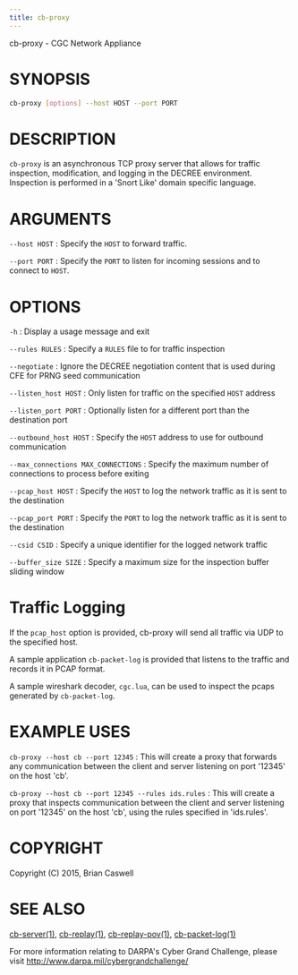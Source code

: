 ```yaml
---
title: cb-proxy
---
```


cb-proxy - CGC Network Appliance

# SYNOPSIS

~~~ sh
cb-proxy [options] --host HOST --port PORT
~~~

# DESCRIPTION

`cb-proxy` is an asynchronous TCP proxy server that allows for traffic inspection, modification, and logging in the DECREE environment.  Inspection is performed in a 'Snort Like' domain specific language.

# ARGUMENTS

`--host HOST`
:   Specify the `HOST` to forward traffic.

`--port PORT`
:   Specify the `PORT` to listen for incoming sessions and to connect to `HOST`.

# OPTIONS
 
`-h`
:   Display a usage message and exit

`--rules RULES`
:   Specify a `RULES` file to for traffic inspection

`--negotiate`
:   Ignore the DECREE negotiation content that is used during CFE for PRNG seed communication

`--listen_host HOST`
:   Only listen for traffic on the specified `HOST` address

`--listen_port PORT`
:   Optionally listen for a different port than the destination port

`--outbound_host HOST`
:   Specify the `HOST` address to use for outbound communication

`--max_connections MAX_CONNECTIONS`
:   Specify the maximum number of connections to process before exiting

`--pcap_host HOST`
:   Specify the `HOST` to log the network traffic as it is sent to the destination

`--pcap_port PORT`
:   Specify the `PORT` to log the network traffic as it is sent to the destination

`--csid CSID`
:   Specify a unique identifier for the logged network traffic

`--buffer_size SIZE`
:   Specify a maximum size for the inspection buffer sliding window 

# Traffic Logging

If the `pcap_host` option is provided, cb-proxy will send all traffic via UDP to the specified host.

A sample application `cb-packet-log` is provided that listens to the traffic and records it in PCAP format.

A sample wireshark decoder, `cgc.lua`, can be used to inspect the pcaps generated by `cb-packet-log`.

# EXAMPLE USES

`cb-proxy --host cb --port 12345`
: This will create a proxy that forwards any communication between the client and server listening on port '12345' on the host 'cb'.

`cb-proxy --host cb --port 12345 --rules ids.rules`
: This will create a proxy that inspects communication between the client and server listening on port '12345' on the host 'cb', using the rules specified in 'ids.rules'.

# COPYRIGHT

Copyright (C) 2015, Brian Caswell

# SEE ALSO

[cb-server(1)](/service-launcher/cb-server/),
[cb-replay(1)](/cb-testing/cb-replay/),
[cb-replay-pov(1)](/cb-testing/cb-replay-pov),
[cb-packet-log(1)](/network-appliance/cb-packet-log/)

For more information relating to DARPA's Cyber Grand Challenge, please visit <http://www.darpa.mil/cybergrandchallenge/>

